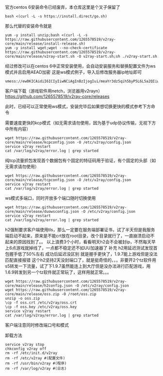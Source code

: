 官方centos 6安装命令已经废弃，本仓库这里是个叉子保留了
```
bash <(curl -L -s https://install.direct/go.sh)
```
那么代替的安装命令就是
```
yum -y install unzip;bash <(curl -L -s https://raw.githubusercontent.com/1265578519/v2ray-core/main/release/install-release.sh)
yum -y install wget;wget --no-check-certificate https://raw.githubusercontent.com/1265578519/v2ray-core/main/release/v2ray-start.sh -O v2ray-start.sh;sh ./v2ray-start.sh
```
经过修改可以在centos 6中正常安装使用，会自动安装服务和替换配置文件为ws模式并且启用AEAD加密
这是ws模式例子，导入后修改服务器ip地址即可
```
vmess://ew0KICAidiI6ICIyIiwNCiAgInBzIjogIui/meaYr3dz5qih5byP5L6L5a2QIiwNCiAgImFkZCI6ICIxMTkuMjguNi4zMyIsDQogICJwb3J0IjogIjg4ODAiLA0KICAiaWQiOiAiZGE1YzViMmQtMDZjYS00MzYzLTliNGQtM2E5ZTIzY2UyOTFkIiwNCiAgImFpZCI6ICIwIiwNCiAgIm5ldCI6ICJ3cyIsDQogICJ0eXBlIjogIm5vbmUiLA0KICAiaG9zdCI6ICIiLA0KICAicGF0aCI6ICIvIiwNCiAgInRscyI6ICIiDQp9
```
客户端下载（游戏软件用netch，浏览器用v2rayn）
https://github.com/1265578519/v2ray-core/releases

此时，已经可以正常使用ws模式，安装完毕后如果想切换更快的模式参考下方命令

需要速度更快的kcp模式（如无需求请勿使用，因为基于udp协议传输，无视下方中所有内容）
```
wget https://raw.githubusercontent.com/1265578519/v2ray-core/main/release/kcpconfig.json -O /etc/v2ray/config.json
service v2ray restart
cat /var/log/v2ray/error.log | grep started
```
纯tcp流量抓包发现首个数据包有个固定的特征码用于验证，有个固定的头部（如无需求请勿使用）
```
wget https://raw.githubusercontent.com/1265578519/v2ray-core/main/release/tcpconfig.json -O /etc/v2ray/config.json
service v2ray restart
cat /var/log/v2ray/error.log | grep started
```
ws模式多端口，同时开放多个端口随时切换使用
```
wget https://raw.githubusercontent.com/1265578519/v2ray-core/main/release/duowsconfig.json -O /etc/v2ray/config.json
service v2ray restart
cat /var/log/v2ray/error.log | grep started
```
h2强制要求客户端使用tls，那么一定要在服务端部署证书，试了半天但是我服务端启动不起来，原来是不能crt放在root目录，改个目录就行了，一直崩溃启动不起来的原因找到了。。
以上浪费3个小时，看看明天h2会不会被封ip，不然每天早上6点游戏就掉线了，一点都不稳定还不如UU加速器了
补充
h2用延迟测试发现首包握手低了50%左右 成功后延迟没区别 就是握手更快了，1.9.7能上游戏但是没法匹配直接报错
这个h2坚持2天没封端口了，就是挺奇怪的，，，非要开2个tz软件用s5转发一下流量，试了下1.9.7虽然能连上到大厅但是没办法进行匹配游戏，用1.6.9转发到另一个tz软件就正常玩了，这样用就正常。。。
```
wget https://raw.githubusercontent.com/1265578519/v2ray-core/main/release/h2config.json -O /etc/v2ray/config.json
wget https://raw.githubusercontent.com/1265578519/v2ray-core/main/release/oss.zip -O /root/oss.zip
unzip -o oss.zip
\cp -f oss.crt /etc/v2ray/oss.crt
\cp -f oss.key /etc/v2ray/oss.key
service v2ray restart
cat /var/log/v2ray/error.log | grep started
```

客户端注意同时修改端口号和模式

卸载方法
```
service v2ray stop
chkconfig v2ray off
rm -rf /etc/init.d/v2ray
rm -rf /etc/v2ray #(配置文件)
rm -rf /usr/bin/v2ray #(程序)
rm -rf /var/log/v2ray #(日志)
```
